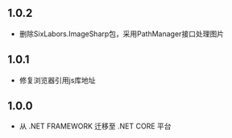## 1.0.2
* 删除SixLabors.ImageSharp包，采用PathManager接口处理图片

## 1.0.1
* 修复浏览器引用js库地址

## 1.0.0
* 从 .NET FRAMEWORK 迁移至 .NET CORE 平台